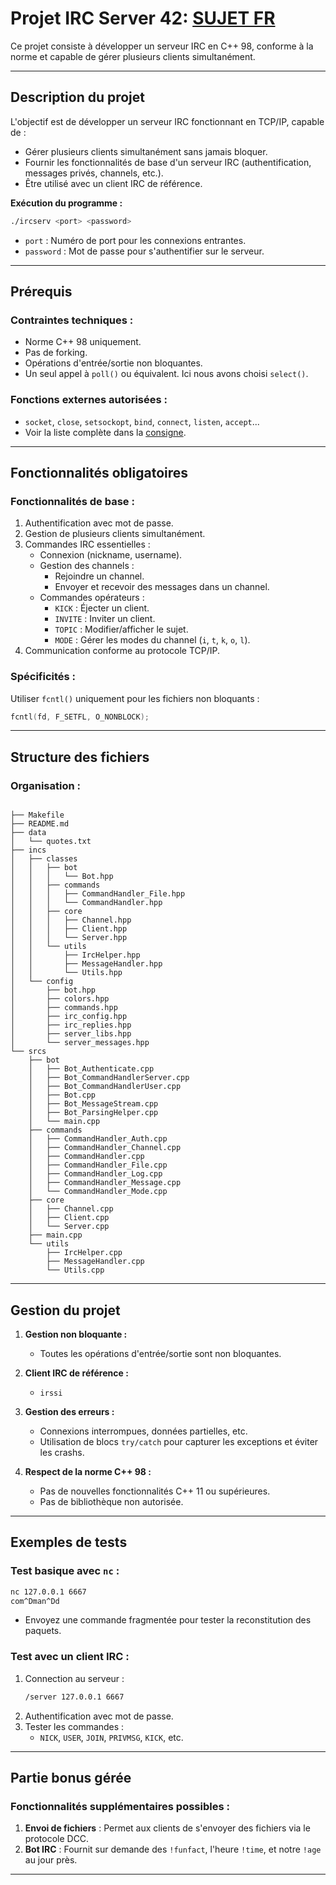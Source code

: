 # Projet IRC Server 42: [SUJET FR](https://github.com/ltorkia/ircserv/blob/main/fr.subject.pdf)

Ce projet consiste à développer un serveur IRC en C++ 98, conforme à la norme et capable de gérer plusieurs clients simultanément.

---

## **Description du projet**

L'objectif est de développer un serveur IRC fonctionnant en TCP/IP, capable de :
- Gérer plusieurs clients simultanément sans jamais bloquer.
- Fournir les fonctionnalités de base d'un serveur IRC (authentification, messages privés, channels, etc.).
- Être utilisé avec un client IRC de référence.

**Exécution du programme :**
```bash
./ircserv <port> <password>
```
- `port` : Numéro de port pour les connexions entrantes.
- `password` : Mot de passe pour s'authentifier sur le serveur.

---

## **Prérequis**

### Contraintes techniques :
- Norme C++ 98 uniquement.
- Pas de forking.
- Opérations d'entrée/sortie non bloquantes.
- Un seul appel à `poll()` ou équivalent. Ici nous avons choisi `select()`.

### Fonctions externes autorisées :
- `socket`, `close`, `setsockopt`, `bind`, `connect`, `listen`, `accept`...
- Voir la liste complète dans la [consigne]((https://github.com/ltorkia/ircserv/blob/main/fr.subject.pdf)).

---

## **Fonctionnalités obligatoires**

### Fonctionnalités de base :
1. Authentification avec mot de passe.
2. Gestion de plusieurs clients simultanément.
3. Commandes IRC essentielles :
   - Connexion (nickname, username).
   - Gestion des channels :
     - Rejoindre un channel.
     - Envoyer et recevoir des messages dans un channel.
   - Commandes opérateurs :
     - `KICK` : Éjecter un client.
     - `INVITE` : Inviter un client.
     - `TOPIC` : Modifier/afficher le sujet.
     - `MODE` : Gérer les modes du channel (`i`, `t`, `k`, `o`, `l`).
4. Communication conforme au protocole TCP/IP.

### Spécificités :
Utiliser `fcntl()` uniquement pour les fichiers non bloquants :
```cpp
fcntl(fd, F_SETFL, O_NONBLOCK);
```
---

## **Structure des fichiers**

### Organisation :
```

├── Makefile
├── README.md
├── data
│   └── quotes.txt
├── incs
│   ├── classes
│   │   ├── bot
│   │   │   └── Bot.hpp
│   │   ├── commands
│   │   │   ├── CommandHandler_File.hpp
│   │   │   └── CommandHandler.hpp
│   │   ├── core
│   │   │   ├── Channel.hpp
│   │   │   ├── Client.hpp
│   │   │   └── Server.hpp
│   │   └── utils
│   │       ├── IrcHelper.hpp
│   │       ├── MessageHandler.hpp
│   │       └── Utils.hpp
│   └── config
│       ├── bot.hpp
│       ├── colors.hpp
│       ├── commands.hpp
│       ├── irc_config.hpp
│       ├── irc_replies.hpp
│       ├── server_libs.hpp
│       └── server_messages.hpp
└── srcs
    ├── bot
    │   ├── Bot_Authenticate.cpp
    │   ├── Bot_CommandHandlerServer.cpp
    │   ├── Bot_CommandHandlerUser.cpp
    │   ├── Bot.cpp
    │   ├── Bot_MessageStream.cpp
    │   ├── Bot_ParsingHelper.cpp
    │   └── main.cpp
    ├── commands
    │   ├── CommandHandler_Auth.cpp
    │   ├── CommandHandler_Channel.cpp
    │   ├── CommandHandler.cpp
    │   ├── CommandHandler_File.cpp
    │   ├── CommandHandler_Log.cpp
    │   ├── CommandHandler_Message.cpp
    │   └── CommandHandler_Mode.cpp
    ├── core
    │   ├── Channel.cpp
    │   ├── Client.cpp
    │   └── Server.cpp
    ├── main.cpp
    └── utils
        ├── IrcHelper.cpp
        ├── MessageHandler.cpp
        └── Utils.cpp
```
---

## **Gestion du projet**

1. **Gestion non bloquante :**
   - Toutes les opérations d'entrée/sortie sont non bloquantes.

2. **Client IRC de référence :**
   - `irssi`

3. **Gestion des erreurs :**
   - Connexions interrompues, données partielles, etc.
   - Utilisation de blocs `try/catch` pour capturer les exceptions et éviter les crashs.

4. **Respect de la norme C++ 98 :**
   - Pas de nouvelles fonctionnalités C++ 11 ou supérieures.
   - Pas de bibliothèque non autorisée.

---

## **Exemples de tests**

### Test basique avec `nc` :
```bash
nc 127.0.0.1 6667
com^Dman^Dd
```
- Envoyez une commande fragmentée pour tester la reconstitution des paquets.

### Test avec un client IRC :
1. Connection au serveur :
   ```bash
   /server 127.0.0.1 6667
   ```
2. Authentification avec mot de passe.
3. Tester les commandes :
   - `NICK`, `USER`, `JOIN`, `PRIVMSG`, `KICK`, etc.

---

## **Partie bonus gérée**

### Fonctionnalités supplémentaires possibles :
1. **Envoi de fichiers** : Permet aux clients de s'envoyer des fichiers via le protocole DCC.
2. **Bot IRC** : Fournit sur demande des `!funfact`, l'heure `!time`, et notre `!age` au jour près.
---
